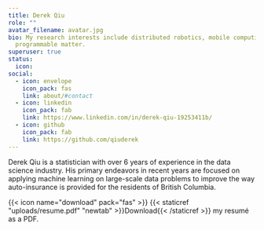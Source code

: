 ```yaml
---
title: Derek Qiu
role: ""
avatar_filename: avatar.jpg
bio: My research interests include distributed robotics, mobile computing and
  programmable matter.
superuser: true
status:
  icon: 
social:
  - icon: envelope
    icon_pack: fas
    link: about/#contact
  - icon: linkedin
    icon_pack: fab
    link: https://www.linkedin.com/in/derek-qiu-19253411b/
  - icon: github
    icon_pack: fab
    link: https://github.com/qiuderek
---
```

Derek Qiu is a statistician with over 6 years of experience in the data science industry. His primary endeavors in recent years are focused on applying machine learning on large-scale data problems to improve the way auto-insurance is provided for the residents of British Columbia.

{{< icon name="download" pack="fas" >}} {{< staticref "uploads/resume.pdf" "newtab" >}}Download{{< /staticref >}} my resumé as a PDF.
